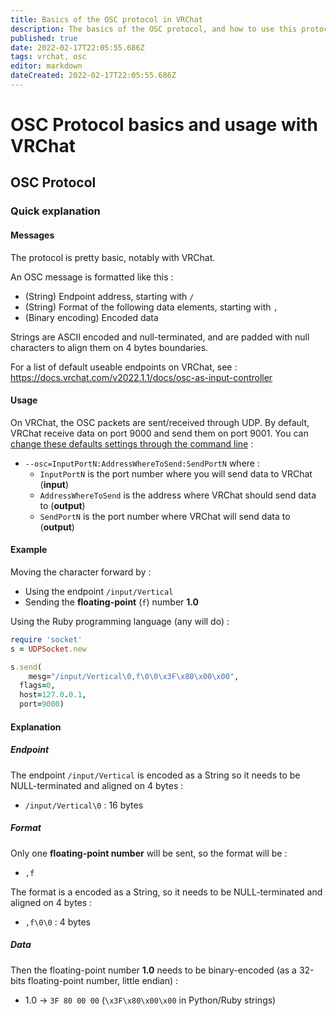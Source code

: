 ```yaml
---
title: Basics of the OSC protocol in VRChat
description: The basics of the OSC protocol, and how to use this protocol on VRChat.
published: true
date: 2022-02-17T22:05:55.686Z
tags: vrchat, osc
editor: markdown
dateCreated: 2022-02-17T22:05:55.686Z
---
```


# OSC Protocol basics and usage with VRChat

## OSC Protocol

### Quick explanation

#### Messages

The protocol is pretty basic, notably with VRChat.

An OSC message is formatted like this :

* (String) Endpoint address, starting with `/`
* (String) Format of the following data elements, starting with `,`
* (Binary encoding) Encoded data

Strings are ASCII encoded and null-terminated, and are padded with null characters to align them on 4 bytes boundaries.

For a list of default useable endpoints on VRChat, see :
https://docs.vrchat.com/v2022.1.1/docs/osc-as-input-controller

#### Usage

On VRChat, the OSC packets are sent/received through UDP.
By default, VRChat receive data on port 9000 and send them on port 9001.
You can [change these defaults settings through the command line](https://docs.vrchat.com/v2022.1.1/docs/osc-overview) :

* `--osc=InputPortN:AddressWhereToSend:SendPortN` where :
  * `InputPortN` is the port number where you will send data to VRChat (**input**)
  * `AddressWhereToSend` is the address where VRChat should send data to (**output**)
  * `SendPortN` is the port number where VRChat will send data to (**output**)

#### Example

Moving the character forward by :
* Using the endpoint `/input/Vertical`
* Sending the **floating-point** (`f`) number **1.0**

Using the Ruby programming language (any will do) :

```ruby
require 'socket'
s = UDPSocket.new

s.send(
	mesg="/input/Vertical\0,f\0\0\x3F\x80\x00\x00",
  flags=0,
  host=127.0.0.1,
  port=9000)
```

#### Explanation

##### Endpoint

The endpoint `/input/Vertical` is encoded as a String so it needs to be NULL-terminated and aligned on 4 bytes :
* `/input/Vertical\0` : 16 bytes

##### Format

Only one **floating-point number** will be sent, so the format will be :
* `,f`

The format is a encoded as a String, so it needs to be NULL-terminated and aligned on 4 bytes :
* `,f\0\0` : 4 bytes

##### Data

Then the floating-point number **1.0** needs to be binary-encoded (as a 32-bits floating-point number, little endian) :
* 1.0 → `3F 80 00 00` (`\x3F\x80\x00\x00` in Python/Ruby strings)

